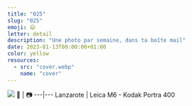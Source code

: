 ```yaml
---
title: "025"
slug: "025"
emoji: 😃
letter: detail
description: "Une photo par semaine, dans ta boîte mail"
date: 2023-01-13T00:00:00+01:00
color: yellow
resources:
  - src: "cover.webp"
    name: "cover"
---
```

![](cover)
📍 | 📷
---|---
Lanzarote | Leica M6 - Kodak Portra 400
